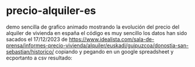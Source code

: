 # precio-alquiler-es
demo sencilla de grafico animado mostrando la evolución del precio del alquiler de vivienda en españa
el código es muy sencillo
los datos han sido sacados el 17/12/2023 de https://www.idealista.com/sala-de-prensa/informes-precio-vivienda/alquiler/euskadi/guipuzcoa/donostia-san-sebastian/historico/
copiando y pegando en un google spreadsheet y ecportanto a csv
resultado:
